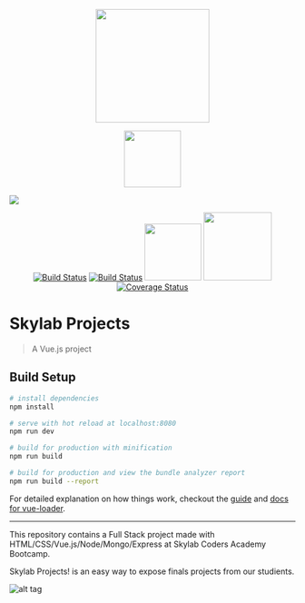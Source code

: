 <p align="center"><a href="http://www.skylabcoders.com" target="_blank"><img width="200"src="https://github.com/FransLopez/logo-images/blob/master/logos/skylab-56.png"></a></p>
<p align="center"><a href="https://vuejs.org" target="_blank"><img width="100"src="https://vuejs.org/images/logo.png"></a></p>
<a href="https://npmjs.com/package/webpack"><img src="https://img.shields.io/npm/dm/webpack.svg"></a>
<p align="center">
    <a href="http://www.w3.org"><img src="https://github.com/MarioTerron/logo-images/blob/master/logos/html5-css3-js.png" alt="Build Status"></a>
    <a href="http://getbootstrap.com/"><img src="https://github.com/FransLopez/logo-images/blob/master/logos/bootstrap.png" alt="Build Status"></a>
    <a href="https://nodejs.org/" target="_blank"><img width="100"src="https://github.com/FransLopez/logo-images/blob/master/logos/nodejs.png"></a>
    <a href="https://www.mongodb.com" target="_blank"><img width="120"src="https://github.com/FransLopez/logo-images/blob/master/logos/mongodb.png"></a>
    <a href="http://standardjs.com/"><img src="https://img.shields.io/badge/code%20style-standard-brightgreen.svg" alt="Coverage Status"></a>
</p>


# Skylab Projects

> A Vue.js project

## Build Setup

``` bash
# install dependencies
npm install

# serve with hot reload at localhost:8080
npm run dev

# build for production with minification
npm run build

# build for production and view the bundle analyzer report
npm run build --report
```

For detailed explanation on how things work, checkout the [guide](http://vuejs-templates.github.io/webpack/) and [docs for vue-loader](http://vuejs.github.io/vue-loader).

------

This repository contains a Full Stack project made with HTML/CSS/Vue.js/Node/Mongo/Express at Skylab Coders Academy Bootcamp.

Skylab Projects! is an easy way to expose finals projects from our studients.


![alt tag](https://media.giphy.com/media/xUA7aS2fsY1cZnAiHu/giphy.gif)
